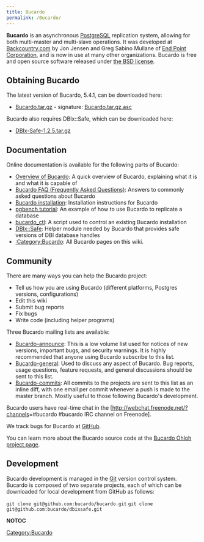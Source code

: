 ```yaml
---
title: Bucardo
permalink: /Bucardo/
---
```


**Bucardo** is an asynchronous [PostgreSQL](http://www.postgresql.org/) replication system, allowing for both multi-master and multi-slave operations. It was developed at [Backcountry.com](http://www.backcountry.com/) by Jon Jensen and Greg Sabino Mullane of [End Point Corporation](http://www.endpoint.com/), and is now in use at many other organizations. Bucardo is free and open source software released under [the BSD license](/Bucardo/LICENSE "wikilink").

Obtaining Bucardo
-----------------

The latest version of Bucardo, 5.4.1, can be downloaded here:

-   [Bucardo.tar.gz](http://bucardo.org/downloads/Bucardo-5.4.1.tar.gz) - signature: [Bucardo.tar.gz.asc](http://bucardo.org/downloads/Bucardo-5.4.1.tar.gz.asc)

Bucardo also requires DBIx::Safe, which can be downloaded here:

-   [DBIx-Safe-1.2.5.tar.gz](http://bucardo.org/downloads/DBIx-Safe-1.2.5.tar.gz)

Documentation
-------------

Online documentation is available for the following parts of Bucardo:

-   [Overview of Bucardo](/Bucardo/Documentation/Overview "wikilink"): A quick overview of Bucardo, explaining what it is and what it is capable of
-   [Bucardo FAQ (Frequently Asked Questions)](/Bucardo/FAQ "wikilink"): Answers to commonly asked questions about Bucardo
-   [Bucardo installation](/Bucardo/Installation "wikilink"): Installation instructions for Bucardo
-   [pgbench tutorial](/Bucardo/pgbench_example "wikilink"): An example of how to use Bucardo to replicate a database
-   [bucardo_ctl](/bucardo_ctl "wikilink"): A script used to control an existing Bucardo installation
-   [DBIx::Safe](/DBIx::Safe "wikilink"): Helper module needed by Bucardo that provides safe versions of DBI database handles
-   [:Category:Bucardo](/:Category:Bucardo "wikilink"): All Bucardo pages on this wiki.

Community
---------

There are many ways you can help the Bucardo project:

-   Tell us how you are using Bucardo (different platforms, Postgres versions, configurations)
-   Edit this wiki
-   Submit bug reports
-   Fix bugs
-   Write code (including helper programs)

Three Bucardo mailing lists are available:

-   [Bucardo-announce](https://mail.endcrypt.com/mailman/listinfo/bucardo-announce): This is a low volume list used for notices of new versions, important bugs, and security warnings. It is highly recommended that anyone using Bucardo subscribe to this list.
-   [Bucardo-general](https://mail.endcrypt.com/mailman/listinfo/bucardo-general): Used to discuss any aspect of Bucardo. Bug reports, usage questions, feature requests, and general discussions should be sent to this list.
-   [Bucardo-commits](https://mail.endcrypt.com/mailman/listinfo/bucardo-commits): All commits to the projects are sent to this list as an inline diff, with one email per commit whenever a push is made to the master branch. Mostly useful to those following Bucardo's development.

Bucardo users have real-time chat in the [<http://webchat.freenode.net/?channels>=\#bucardo \#bucardo IRC channel on Freenode].

We track bugs for Bucardo at [GitHub](https://github.com/bucardo/bucardo/issues).

You can learn more about the Bucardo source code at the [Bucardo Ohloh project page](https://www.ohloh.net/p/bucardo).

Development
-----------

Bucardo development is managed in the [Git](http://git-scm.com/) version control system. Bucardo is composed of two separate projects, each of which can be downloaded for local development from GitHub as follows:

`git clone git@github.com:bucardo/bucardo.git`
`git clone git@github.com:bucardo/dbixsafe.git`

__NOTOC__

[Category:Bucardo](/Category:Bucardo "wikilink")

